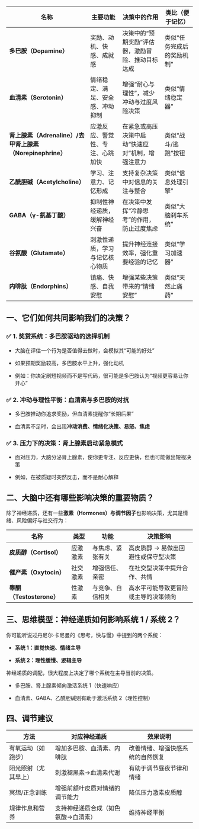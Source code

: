 | 名称                                          | 主要功能             | 决策中的作用                    | 类比（便于记忆）       |
| ------------------------------------------- | ---------------- | ------------------------- | -------------- |
| **多巴胺（Dopamine）**                           | 奖励、动机、快感、成就感     | 决策中的“预期奖励”评估器，激励冒险、推动目标达成 | 类似“任务完成后的奖励机制” |
| **血清素（Serotonin）**                          | 情绪稳定、满足、安全感、冲动抑制 | 增强“耐心与理性”，减少冲动与过度风险决策     | 类似“情绪稳定器”      |
| **肾上腺素（Adrenaline）/去甲肾上腺素（Norepinephrine）** | 应激反应、警觉性、专注、心跳加快 | 在紧急或高压决策中启动“快速应对”机制，增强注意力 | 类似“战斗/逃跑”按钮    |
| **乙酰胆碱（Acetylcholine）**                     | 学习、注意力、记忆形成      | 支持复杂决策中对信息的关注与整合          | 类似“信息处理引擎”     |
| **GABA（γ-氨基丁酸）**                            | 抑制性神经递质，缓解神经兴奋   | 在决策中发挥“冷静思考”的作用，防止过度焦虑    | 类似“大脑刹车系统”     |
| **谷氨酸（Glutamate）**                          | 刺激性递质，学习与记忆核心物质  | 提升神经连接效率，强化重要经验的记忆        | 类似“学习加速器”      |
| **内啡肽（Endorphins）**                         | 镇痛、快感、自我安慰       | 增强某些决策带来的“情绪安慰”           | 类似“天然止痛药”      |


## 一、它们如何共同影响我们的决策？

### ✅ 1. **奖赏系统：多巴胺驱动的选择机制**

- 大脑在评估一个行为是否值得去做时，会模拟其“可能的好处”
    
- 如果预期奖励较高，多巴胺水平上升，强化动机
    
- 例如：你决定刷短视频而不是写代码，很可能是多巴胺认为“视频更容易让你开心”
    

### ✅ 2. **冲动与理性平衡：血清素与多巴胺的对抗**

- 多巴胺推动你追求奖励，但血清素提醒你“长期后果”
    
- 血清素不足时，会出现**冲动消费、情绪化决策、易怒、焦虑**
    

### ✅ 3. **压力下的决策：肾上腺素启动紧急模式**

- 面对压力，大脑分泌肾上腺素，使你更专注、反应更快，但也可能做出短视决策

- 例如，在被质疑时突然反击，而不是耐心解释


## 二、大脑中还有哪些影响决策的重要物质？

除了神经递质，还有一些**激素（Hormones）与调节因子**也影响决策，尤其是情绪、风险偏好与社交行为：

|名称|类型|功能|决策影响|
|---|---|---|---|
|**皮质醇（Cortisol）**|应激激素|与焦虑、紧张有关|高皮质醇 → 易做出回避性或保守型决策|
|**催产素（Oxytocin）**|社交激素|增强信任、亲密|在社交型决策中提升合作、共情|
|**睾酮（Testosterone）**|性激素|与竞争、自信相关|高水平可能导致更冒险或主导的决策倾向|

## 三、思维模型：神经递质如何影响系统 1 / 系统 2？

你可能听说过丹尼尔·卡尼曼的《思考，快与慢》中提到的两个系统：

- **系统 1：直觉快速、情绪主导**
    
- **系统 2：理性缓慢、逻辑主导**
    

神经递质的调配，很大程度上决定了哪个系统在主导当前的决策。

- 多巴胺、肾上腺素倾向激活系统 1（快速响应）
    
- 血清素、GABA、乙酰胆碱则有助于激活系统 2（理性控制）


## 四、调节建议

|方法|对应神经递质|效果说明|
|---|---|---|
|有氧运动（如跑步）|增加多巴胺、血清素、内啡肽|改善情绪、增强快感系统的自然恢复|
|阳光照射（尤其早上）|刺激褪黑素→血清素代谢|有助于调节昼夜节律和情绪|
|冥想/正念训练|增强前额叶皮质对情绪的调节能力|降低压力激素皮质醇|
|规律作息和营养|支持神经递质合成（如色氨酸→血清素）|维持神经平衡|
